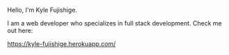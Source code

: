 Hello, I'm Kyle Fujishige.

I am a web developer who specializes in full stack development. Check me out here:

https://kyle-fujishige.herokuapp.com/
